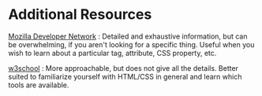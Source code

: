 # Additional Resources

[Mozilla Developer Network](https://developer.mozilla.org/en-US/docs/Web)
:	Detailed and exhaustive information, but can be overwhelming, if you aren't looking for a specific thing. Useful when you wish to learn about a particular tag, attribute, CSS property, etc.

[w3school](https://www.w3schools.com/default.asp)
:	More approachable, but does not give all the details. Better suited to familiarize yourself with HTML/CSS in general and learn which tools are available.